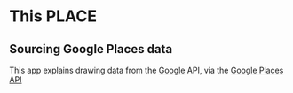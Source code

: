 # This PLACE

## Sourcing Google Places data

This app explains drawing data from the [Google](https://google.com) API, via the [Google Places API](https://developers.google.com/places/web-service/search)
